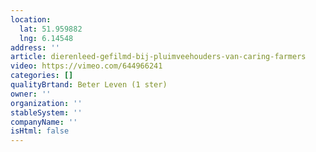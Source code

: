 ```yaml
---
location:
  lat: 51.959882
  lng: 6.14548
address: ''
article: dierenleed-gefilmd-bij-pluimveehouders-van-caring-farmers
video: https://vimeo.com/644966241
categories: []
qualityBrtand: Beter Leven (1 ster)
owner: ''
organization: ''
stableSystem: ''
companyName: ''
isHtml: false
---
```

